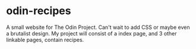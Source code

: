 # odin-recipes
A small website for The Odin Project. Can't wait to add CSS or maybe even a brutalist design.
My project will consist of a index page, and 3 other linkable pages, contain recipes.